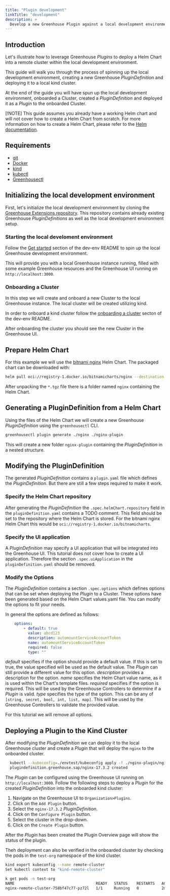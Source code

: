 ```yaml
---
title: "Plugin development"
linkTitle: "development"
description: >
  Develop a new Greenhouse Plugin against a local development environment.
---
```


## Introduction

Let's illustrate how to leverage Greenhouse _Plugins_ to deploy a Helm Chart into a remote cluster within the local development environment.

This guide will walk you through the process of spinning up the local development environment, creating a new Greenhouse _PluginDefinition_ and deploying it to a local kind cluster.

At the end of the guide you will have spun up the local development environment, onboarded a Cluster, created a _PluginDefinition_ and deployed it as a _Plugin_ to the onboarded Cluster.

[!NOTE]
This guide assumes you already have a working Helm chart and will not cover how to create a Helm Chart from scratch. For more information on how to create a Helm Chart, please refer to the [Helm documentation](https://helm.sh/docs/topics/charts/).

## Requirements

- [git](https://git-scm.com/downloads)
- [Docker](https://docs.docker.com/engine/install/)
- [kind](https://kind.sigs.k8s.io/docs/user/quick-start/#installation)
- [kubectl](https://kubernetes.io/docs/reference/kubectl/)
- [Greenhousectl](https://github.com/cloudoperators/greenhouse/releases)

## Initializing the local development environment

First, let's initialize the local development environment by cloning the [Greenhouse Extensions repository](https://github.com/cloudoperators/greenhouse-extensions/). This repository contains already existing Greenhouse _PluginDefinitions_ as well as the local development environment setup.

### Starting the local develoment environment

Follow the [Get started](https://github.com/cloudoperators/greenhouse-extensions/tree/main/dev-env#get-started) section of the dev-env README to spin up the local Greenhouse development environment.

This will provide you with a local Greenhouse instance running, filled with some example Greenhouse resources and the Greenhouse UI running on `http://localhost:3000`.

### Onboarding a Cluster

In this step we will create and onboard a new Cluster to the local Greenhouse instance. The local cluster will be created utilizing kind.

In order to onboard a kind cluster follow the [onboarding a cluster](https://github.com/cloudoperators/greenhouse-extensions/tree/main/dev-env#onboard-kind-cluster) secton of the dev-env README.

After onboarding the cluster you should see the new Cluster in the Greenhouse UI.

## Prepare Helm Chart

For this example we will use the [bitnami nginx](https://artifacthub.io/packages/helm/bitnami/nginx) Helm Chart.
The packaged chart can be downloaded with:

```bash
helm pull oci://registry-1.docker.io/bitnamicharts/nginx --destination ./
```

After unpacking the `*.tgz` file there is a folder named `nginx` containing the Helm Chart.

## Generating a PluginDefinition from a Helm Chart

Using the files of the Helm Chart we will create a new Greenhouse _PluginDefinition_ using the `greenhousectl` CLI.

```bash
greenhousectl plugin generate ./nginx ./nginx-plugin
```

This will create a new folder `nginx-plugin` containing the _PluginDefinition_ in a nested structure.

## Modifying the PluginDefinition

The generated _PluginDefinition_ contains a `plugin.yaml` file which defines the _PluginDefinition_. But there are still a few steps required to make it work.

### Specify the Helm Chart repository

After generating the _PluginDefinition_ the `.spec.helmChart.repository` field in the `pluginDefinition.yaml` contains a TODO comment. This field should be set to the repository where the Helm Chart is stored.
For the bitnami nginx Helm Chart this would be `oci://registry-1.docker.io/bitnamicharts`.

### Specify the UI application

A _PluginDefinition_ may specify a UI application that will be integrated into the Greenhouse UI. This tutorial does not cover how to create a UI application. Therefore the section `.spec.uiApplication` in the `pluginDefinition.yaml` should be removed.

### Modify the Options

The _PluginDefinition_ contains a section `.spec.options` which defines options that can be set when deploying the _Plugin_ to a Cluster. These options have been generated based on the Helm Chart values.yaml file. You can modify the options to fit your needs.

In general the options are defined as follows:

```yaml
    options:
        - default: true
          value: abcd123
          description: automountServiceAccountToken
          name: automountServiceAccountToken
          required: false
          type: ""
```

_default_ specifies if the option should provide a default value. If this is set to true, the value specified will be used as the default value. The _Plugin_ can still provide a different value for this option.
_description_ provides a description for the option.
_name_ specifies the Helm Chart value name, as it is used within the Chart's template files.
_required_ specifies if the option is required. This will be used by the Greenhouse Controllers to determine if a _Plugin_ is valid.
_type_ specifies the type of the option. This can be any of `[string, secret, bool, int, list, map]`. This will be used by the Greenhouse Controllers to validate the provided value.

For this tutorial we will remove all options.

## Deploying a Plugin to the Kind Cluster

After modifying the _PluginDefinition_ we can deploy it to the local Greenhouse cluster and create a _Plugin_ that will deploy the `nginx` to the onboarded cluster.

```bash
  kubectl --kubeconfig=./envtest/kubeconfig apply -f ./nginx-plugin/nginx/17.3.2/pluginDefinition.yaml
  plugindefinition.greenhouse.sap/nginx-17.3.2 created
```

The _Plugin_ can be configured using the Greenhouse UI running on `http://localhost:3000`.
Follow the following steps to deploy a _Plugin_ for the created _PluginDefinition_ into the onboarded kind cluster:

1. Navigate on the Greenhouse UI to `Organization>Plugins`.
2. Click on the `Add Plugin` button.
3. Select the `nginx-17.3.2` _PluginDefinition_.
4. Click on the `Configure Plugin` button.
5. Select the cluster in the drop-down.
6. Click on the `Create Plugin` button.

After the _Plugin_ has been created the Plugin Overview page will show the status of the plugin.

Theh deployment can also be verified in the onboarded cluster by checking the pods in the `test-org` namespace of the kind cluster.

```bash
kind export kubeconfig --name remote-cluster
Set kubectl context to "kind-remote-cluster"

k get pods -n test-org
NAME                                    READY   STATUS    RESTARTS   AGE
nginx-remote-cluster-758bf47c77-pz72l   1/1     Running   0          2m11s
```
